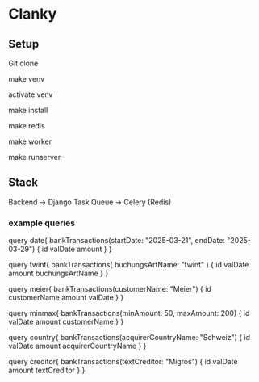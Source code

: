 # Clanky


## Setup

Git clone

make venv

activate venv

make install

make redis

make worker

make runserver


## Stack
Backend -> Django
Task Queue -> Celery (Redis)




### example queries


query date{
  bankTransactions(startDate: "2025-03-21", endDate: "2025-03-29") {
    id
    valDate
    amount
  }
}

query twint{
  bankTransactions(
    buchungsArtName: "twint"
  ) {
    id
    valDate
    amount
    buchungsArtName
  }
}


query meier{
  bankTransactions(customerName: "Meier") {
    id
    customerName
    amount
    valDate
  }
}


query minmax{
  bankTransactions(minAmount: 50, maxAmount: 200) {
    id
    valDate
    amount
    customerName
  }
}


query country{
  bankTransactions(acquirerCountryName: "Schweiz") {
    id
    valDate
    amount
    acquirerCountryName
  }
}


query creditor{
  bankTransactions(textCreditor: "Migros") {
    id
    valDate
    amount
    textCreditor
  }
}


